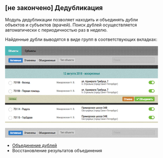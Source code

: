 ## [не закончено] Дедубликация

Модуль дедубликации позволяет находить и объединять дубли объектов и субъектов (врачей). 
Поиск дублей осуществляется автоматически с периодичностью раз в неделю.

Найденные дубли выводятся в виде групп в соответствующих вкладках:

![](../images/tools-deduplication-ui.png)

![](../images/tools-deduplication-ui-toolbar.png)

- [Объединение дублей](tools-deduplication-merge.md)
- Восстановление результатов объединения
